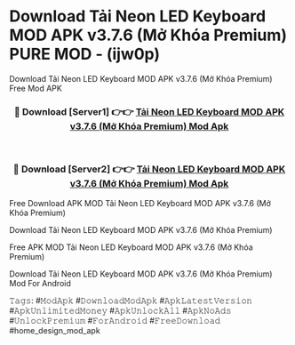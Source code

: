 # Download Tải Neon LED Keyboard MOD APK v3.7.6 (Mở Khóa Premium) PURE MOD - (ijw0p)
Download Tải Neon LED Keyboard MOD APK v3.7.6 (Mở Khóa Premium) Free Mod APK

<div align="center">
<h3>🔴 Download [Server1] 👉👉 <a href="https://apk-comot.site?title=Tải_Neon_LED_Keyboard_MOD_APK_v3.7.6_(Mở_Khóa_Premium)">Tải Neon LED Keyboard MOD APK v3.7.6 (Mở Khóa Premium) Mod Apk</a></h3><br>

<h3>🔴 Download [Server2] 👉👉 <a href="https://apk-comot.site?title=Tải_Neon_LED_Keyboard_MOD_APK_v3.7.6_(Mở_Khóa_Premium)">Tải Neon LED Keyboard MOD APK v3.7.6 (Mở Khóa Premium) Mod Apk</a></h3>
</div>


Free Download APK MOD Tải Neon LED Keyboard MOD APK v3.7.6 (Mở Khóa Premium)

Download Tải Neon LED Keyboard MOD APK v3.7.6 (Mở Khóa Premium) 

Free APK MOD Tải Neon LED Keyboard MOD APK v3.7.6 (Mở Khóa Premium) 

Download Tải Neon LED Keyboard MOD APK v3.7.6 (Mở Khóa Premium) Mod For Android

𝚃𝚊𝚐𝚜: #𝙼𝚘𝚍𝙰𝚙𝚔 #𝙳𝚘𝚠𝚗𝚕𝚘𝚊𝚍𝙼𝚘𝚍𝙰𝚙𝚔 #𝙰𝚙𝚔𝙻𝚊𝚝𝚎𝚜𝚝𝚅𝚎𝚛𝚜𝚒𝚘𝚗 #𝙰𝚙𝚔𝚄𝚗𝚕𝚒𝚖𝚒𝚝𝚎𝚍𝙼𝚘𝚗𝚎𝚢 #𝙰𝚙𝚔𝚄𝚗𝚕𝚘𝚌𝚔𝙰𝚕𝚕 #𝙰𝚙𝚔𝙽𝚘𝙰𝚍𝚜 #𝚄𝚗𝚕𝚘𝚌𝚔𝙿𝚛𝚎𝚖𝚒𝚞𝚖 #𝙵𝚘𝚛𝙰𝚗𝚍𝚛𝚘𝚒𝚍 #𝙵𝚛𝚎𝚎𝙳𝚘𝚠𝚗𝚕𝚘𝚊𝚍 #home_design_mod_apk